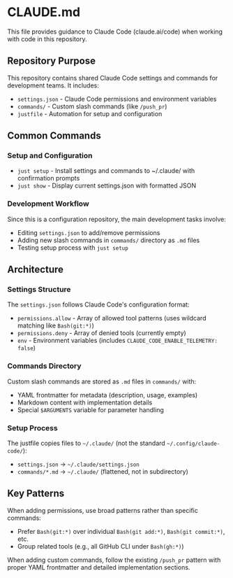 # CLAUDE.md

This file provides guidance to Claude Code (claude.ai/code) when working with code in this repository.

## Repository Purpose

This repository contains shared Claude Code settings and commands for development teams. It includes:
- `settings.json` - Claude Code permissions and environment variables
- `commands/` - Custom slash commands (like `/push_pr`)
- `justfile` - Automation for setup and configuration

## Common Commands

### Setup and Configuration
- `just setup` - Install settings and commands to ~/.claude/ with confirmation prompts
- `just show` - Display current settings.json with formatted JSON

### Development Workflow
Since this is a configuration repository, the main development tasks involve:
- Editing `settings.json` to add/remove permissions
- Adding new slash commands in `commands/` directory as `.md` files
- Testing setup process with `just setup`

## Architecture

### Settings Structure
The `settings.json` follows Claude Code's configuration format:
- `permissions.allow` - Array of allowed tool patterns (uses wildcard matching like `Bash(git:*)`)
- `permissions.deny` - Array of denied tools (currently empty)
- `env` - Environment variables (includes `CLAUDE_CODE_ENABLE_TELEMETRY: false`)

### Commands Directory
Custom slash commands are stored as `.md` files in `commands/` with:
- YAML frontmatter for metadata (description, usage, examples)
- Markdown content with implementation details
- Special `$ARGUMENTS` variable for parameter handling

### Setup Process
The justfile copies files to `~/.claude/` (not the standard `~/.config/claude-code/`):
- `settings.json` → `~/.claude/settings.json`
- `commands/*.md` → `~/.claude/` (flattened, not in subdirectory)

## Key Patterns

When adding permissions, use broad patterns rather than specific commands:
- Prefer `Bash(git:*)` over individual `Bash(git add:*)`, `Bash(git commit:*)`, etc.
- Group related tools (e.g., all GitHub CLI under `Bash(gh:*)`)

When adding custom commands, follow the existing `/push_pr` pattern with proper YAML frontmatter and detailed implementation sections.